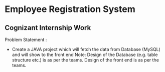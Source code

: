 # Employee Registration System

## Cognizant Internship Work
Problem Statement :
- Create a JAVA project which will fetch the data from Database (MySQL) and will show to the front end 
      Note:
            Design of the Database (e.g. table structure etc.) is as per the teams.
            Design of the front end is as per the teams.

